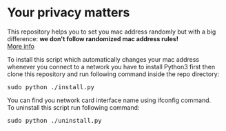 <h1>Your privacy matters</h1>
<p>This repository helps you to set you mac address randomly but with a big difference: <b>we don't follow randomized mac address rules!</b><br><a href="https://www.mist.com/get-to-know-mac-address-randomization-in-2020/">More info</a><br></p>
<p>To install this script which automatically changes your mac address whenever you connect to a network you have to install Python3 first then clone this repository and run following command inside the repo directory:</p>
<pre>sudo python ./install.py</pre>
<p>You can find you network card interface name using ifconfig command.<br>To uninstall this script run following command:</p>
<pre>sudo python ./uninstall.py</pre>
